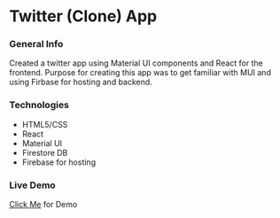 # Twitter (Clone) App

### General Info
Created a twitter app using Material UI components and React for the frontend. Purpose for creating this app was to get familiar with MUI and using Firbase for hosting and backend. 

### Technologies
* HTML5/CSS
* React
* Material UI
* Firestore DB
* Firebase for hosting

### Live Demo
[Click Me](https://twitter-clone-da3bd.web.app/) for Demo 